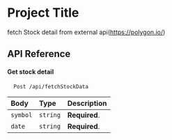 
# Project Title

fetch Stock detail from external api(https://polygon.io/)


## API Reference

#### Get stock detail

```http
  Post /api/fetchStockData
```

| Body | Type     | Description                |
| :-------- | :------- | :------------------------- |
| `symbol` | `string` | **Required**.|
| `date` | `string` | **Required**.|

